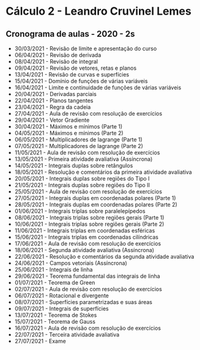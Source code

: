 # Cálculo 2 - Leandro Cruvinel Lemes

## Cronograma de aulas - 2020 - 2s

- 30/03/2021 - Revisão de limite e apresentação do curso
- 06/04/2021 - Revisão de derivada
- 08/04/2021 - Revisão de integral
- 09/04/2021 - Revisão de vetores, retas e planos
- 13/04/2021 - Revisão de curvas e superfícies
- 15/04/2021 - Domínio de funções de várias variáveis
- 16/04/2021 - Limite e continuidade de funções de várias variáveis
- 20/04/2021 - Derivadas parciais
- 22/04/2021 - Planos tangentes
- 23/04/2021 - Regra da cadeia
- 27/04/2021 - Aula de revisão com resolução de exercícios
- 29/04/2021 - Vetor Gradiente
- 30/04/2021 - Máximos e mínimos (Parte 1)
- 04/05/2021 - Máximos e mínimos (Parte 2)
- 06/05/2021 - Multiplicadores de lagrange (Parte 1)
- 07/05/2021 - Multiplicadores de lagrange (Parte 2)
- 11/05/2021 - Aula de revisão com resolução de exercícios
- 13/05/2021 - Primeira atividade avaliativa (Assíncrona)
- 14/05/2021 - Integrais duplas sobre retângulos
- 18/05/2021 - Resolução e comentários da primeira atividade avaliativa
- 20/05/2021 - Integrais duplas sobre regiões do Tipo I
- 21/05/2021 - Integrais duplas sobre regiões do Tipo II
- 25/05/2021 - Aula de revisão com resolução de exercícios
- 27/05/2021 - Integrais duplas em coordenadas polares (Parte 1)
- 28/05/2021 - Integrais duplas em coordenadas polares (Parte 2)
- 01/06/2021 - Integrais triplas sobre paralelepípedos
- 08/06/2021 - Integrais triplas sobre regiões gerais (Parte 1)
- 10/06/2021 - Integrais triplas sobre regiões gerais (Parte 2)
- 11/06/2021 - Integrais triplas em coordenadas esféricas
- 15/06/2021 - Integrais triplas em coordenadas cilíndricas
- 17/06/2021 - Aula de revisão com resolução de exercícios
- 18/06/2021 - Segunda atividade avaliativa (Assíncrona)
- 22/06/2021 - Resolução e comentários da segunda atividade avaliativa
- 24/06/2021 - Campos vetoriais (Assíncrona)
- 25/06/2021 - Integrais de linha
- 29/06/2021 - Teorema fundamental das integrais de linha
- 01/07/2021 - Teorema de Green
- 02/07/2021 - Aula de revisão com resolução de exercícios
- 06/07/2021 - Rotacional e divergente
- 08/07/2021 - Superfícies parametrizadas e suas áreas
- 09/07/2021 - Integrais de superfícies
- 13/07/2021 - Teorema de Stokes
- 15/07/2021 - Teorema de Gauss
- 16/07/2021 - Aula de revisão com resolução de exercícios
- 22/07/2021 - Terceira atividade avaliativa
- 27/07/2021 - Exame
